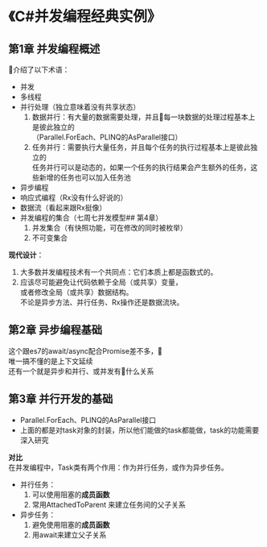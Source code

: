 # 《C#并发编程经典实例》

## 第1章 并发编程概述

介绍了以下术语：
* 并发
* 多线程
* 并行处理（独立意味着没有共享状态）
    1. 数据并行：有大量的数据需要处理，并且每一块数据的处理过程基本上是彼此独立的<br>
    （Parallel.ForEach、PLINQ的AsParallel接口）
    2. 任务并行：需要执行大量任务，并且每个任务的执行过程基本上是彼此独立的<br>
    任务并行可以是动态的，如果一个任务的执行结果会产生额外的任务，这些新增的任务也可以加入任务池
* 异步编程
* 响应式编程（Rx没有什么好说的）
* 数据流（看起来跟Rx挺像）
* 并发编程的集合（七周七并发模型## 第4章）
    1. 并发集合（有快照功能，可在修改的同时被枚举）
    2. 不可变集合

**现代设计**：

1. 大多数并发编程技术有一个共同点：它们本质上都是函数式的。
2. 应该尽可能避免让代码依赖于全局（或共享）变量，<br>
或者修改全局（或共享）数据结构。<br>
不论是异步方法、并行任务、Rx操作还是数据流块。

## 第2章 异步编程基础
这个跟es7的await/async配合Promise差不多，<br>
唯一搞不懂的是上下文延续<br>
还有一个就是异步和并行、或并发有什么关系

## 第3章 并行开发的基础
* Parallel.ForEach、PLINQ的AsParallel接口
* 上面的都是对task对象的封装，所以他们能做的task都能做，task的功能需要深入研究

**对比**<br>
在并发编程中，Task类有两个作用：作为并行任务，或作为异步任务。
* 并行任务：
    1. 可以使用阻塞的**成员函数**
    2. 常用AttachedToParent 来建立任务间的父子关系
* 异步任务：
    1. 避免使用阻塞的**成员函数**
    2. 用await来建立父子关系